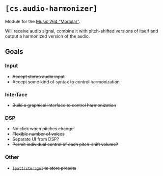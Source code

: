 # `[cs.audio-harmonizer]`
Module for the [Music 264 “Modular”](https://github.com/mus264/music-264-modular).

Will receive audio signal, combine it with pitch-shifted versions of itself and output a harmonized version of the audio.

## Goals

### Input

* ~~Accept stereo audio input~~
* ~~Accept some kind of syntax to control harmonization~~

### Interface

* ~~Build a graphical interface to control harmonization~~

### DSP

* ~~No click when pitches change~~
* ~~Flexible number of voices~~
* Separate UI from DSP?
* ~~Permit individual control of each pitch-shift volume?~~

### Other

* ~~`[pattrstorage]` to store presets~~
